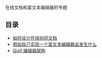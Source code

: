 在线文档和富文本编辑器的专题

## 目录

- [如何设计在线协同文档](/docs/document-online/如何设计在线协同文档.md)
- [假如自己实现一个富文本编辑器会发生什么](/docs/document-online/假如自己实现一个富文本编辑器会发生什么.md)
- [Quill 编辑器架构](/docs/document-online/Quill编辑器架构.md)
